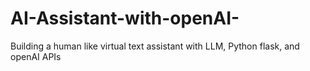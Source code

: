 # AI-Assistant-with-openAI-

Building a human like virtual text assistant with LLM, Python flask, and openAI APIs
